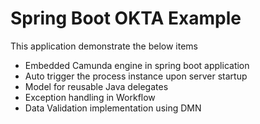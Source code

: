 # Spring Boot OKTA Example

This application demonstrate the below items

* Embedded Camunda engine in spring boot application
* Auto trigger the process instance upon server startup
* Model for reusable Java delegates
* Exception handling in Workflow  
* Data Validation implementation using DMN